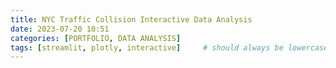 ```yaml
---
title: NYC Traffic Collision Interactive Data Analysis 
date: 2023-07-20 10:51
categories: [PORTFOLIO, DATA ANALYSIS]
tags: [streamlit, plotly, interactive]     # should always be lowercase
---
```


